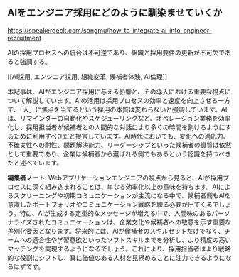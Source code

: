 ## AIをエンジニア採用にどのように馴染ませていくか

https://speakerdeck.com/songmu/how-to-integrate-ai-into-engineer-recruitment

AIの採用プロセスへの統合は不可逆であり、組織と採用要件の更新が不可欠であると強調する。

[[AI採用, エンジニア採用, 組織変革, 候補者体験, AI倫理]]

本記事は、AIがエンジニア採用に与える影響と、その導入における重要な視点について解説しています。AIの活用は採用プロセスの効率と速度を向上させる一方で、「人」に焦点を当てるという採用の本質は変わらないと強調しています。AIは、リマインダーの自動化やスケジューリングなど、オペレーション業務を効率化し、採用担当者が候補者との人間的な対話により多くの時間を割けるようにするために利用すべきだと提言しています。AI時代においても、変化への適応力、不確実性への耐性、問題解決能力、リーダーシップといった候補者の資質は依然として重要であり、企業は候補者から選ばれる側でもあるという認識を持つべきだと述べています。

**編集者ノート**: Webアプリケーションエンジニアの視点から見ると、AIが採用プロセスに深く組み込まれることは、単なる効率化以上の意味を持ちます。AIによるスクリーニングや初期コミュニケーションが主流になる中で、候補者側もAIを意識したポートフォリオやコミュニケーション戦略を練る必要が出てくるでしょう。特に、AIが生成する定型的なメッセージが増える中で、人間味のあるパーソナライズされたコミュニケーションは、企業文化や候補者への敬意を示す重要な差別化要因となります。将来的には、AIが候補者のスキルセットだけでなく、チームへの適合性や学習意欲といったソフトスキルまでを分析し、より精度の高いマッチングを実現するようになるでしょう。これにより、採用担当者はより戦略的な役割にシフトし、真に価値のある人材を見極めることに注力できるようになるはずです。